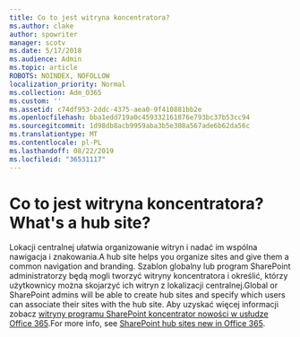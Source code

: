 ```yaml
---
title: Co to jest witryna koncentratora?
ms.author: clake
author: spowriter
manager: scotv
ms.date: 5/17/2018
ms.audience: Admin
ms.topic: article
ROBOTS: NOINDEX, NOFOLLOW
localization_priority: Normal
ms.collection: Adm_O365
ms.custom: ''
ms.assetid: c74df953-2ddc-4375-aea0-9f410881bb2e
ms.openlocfilehash: bba1edd719a0c459332161876e793bc37b53cc94
ms.sourcegitcommit: 1d98db8acb9959aba3b5e308a567ade6b62da56c
ms.translationtype: MT
ms.contentlocale: pl-PL
ms.lasthandoff: 08/22/2019
ms.locfileid: "36531117"
---
```

# <a name="whats-a-hub-site"></a><span data-ttu-id="f5a61-102">Co to jest witryna koncentratora?</span><span class="sxs-lookup"><span data-stu-id="f5a61-102">What's a hub site?</span></span>

<span data-ttu-id="f5a61-103">Lokacji centralnej ułatwia organizowanie witryn i nadać im wspólna nawigacja i znakowania.</span><span class="sxs-lookup"><span data-stu-id="f5a61-103">A hub site helps you organize sites and give them a common navigation and branding.</span></span> <span data-ttu-id="f5a61-104">Szablon globalny lub program SharePoint administratorzy będą mogli tworzyć witryny koncentratora i określić, którzy użytkownicy można skojarzyć ich witryn z lokalizacji centralnej.</span><span class="sxs-lookup"><span data-stu-id="f5a61-104">Global or SharePoint admins will be able to create hub sites and specify which users can associate their sites with the hub site.</span></span> <span data-ttu-id="f5a61-105">Aby uzyskać więcej informacji zobacz [witryny programu SharePoint koncentrator nowości w usłudze Office 365](https://go.microsoft.com/fwlink/?linkid=869388).</span><span class="sxs-lookup"><span data-stu-id="f5a61-105">For more info, see [SharePoint hub sites new in Office 365](https://go.microsoft.com/fwlink/?linkid=869388).</span></span>
  

